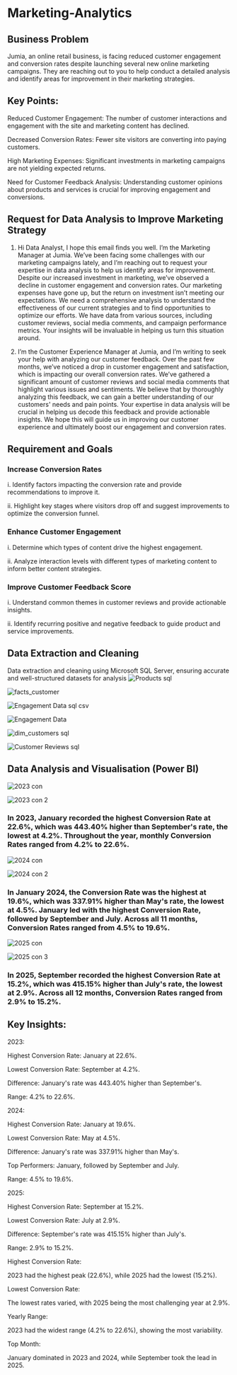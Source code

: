 
# Marketing-Analytics
## Business Problem
Jumia, an online retail business, is facing reduced customer engagement and conversion rates despite launching several new online marketing campaigns. They are reaching out to you to help conduct a detailed analysis and identify areas for improvement in their marketing strategies.

## Key Points:
Reduced Customer Engagement: The number of customer interactions and engagement with the site and marketing content has declined.

Decreased Conversion Rates: Fewer site visitors are converting into paying customers.

High Marketing Expenses: Significant investments in marketing campaigns are not yielding expected returns.

Need for Customer Feedback Analysis: Understanding customer opinions about products and services is crucial for improving engagement and conversions.

## Request for Data Analysis to Improve Marketing Strategy
1. Hi Data Analyst,
I hope this email finds you well. I’m the Marketing Manager at Jumia. We’ve been facing some challenges with our marketing campaigns lately, and I’m reaching out to request your expertise in data analysis to help us identify areas for improvement.
Despite our increased investment in marketing, we’ve observed a decline in customer engagement and conversion rates. Our marketing expenses have gone up, but the return on investment isn’t meeting our expectations. We need a comprehensive analysis to understand the effectiveness of our current strategies and to find opportunities to optimize our efforts.
We have data from various sources, including customer reviews, social media comments, and campaign performance metrics. Your insights will be invaluable in helping us turn this situation around.

2. I’m the Customer Experience Manager at Jumia, and I’m writing to seek your help with analyzing our customer feedback. Over the past few months, we’ve noticed a drop in customer engagement and satisfaction, which is impacting our overall conversion rates.
We’ve gathered a significant amount of customer reviews and social media comments that highlight various issues and sentiments. We believe that by thoroughly analyzing this feedback, we can gain a better understanding of our customers' needs and pain points.
Your expertise in data analysis will be crucial in helping us decode this feedback and provide actionable insights. We hope this will guide us in improving our customer experience and ultimately boost our engagement and conversion rates.

## Requirement and Goals
### Increase Conversion Rates
i. Identify factors impacting the conversion rate and provide recommendations to improve it.

ii. Highlight key stages where visitors drop off and suggest improvements to optimize the conversion funnel.
### Enhance Customer Engagement
i. Determine which types of content drive the highest engagement. 

ii. Analyze interaction levels with different types of marketing content to inform better content strategies.
### Improve Customer Feedback Score
i. Understand common themes in customer reviews and provide actionable insights.

ii. Identify recurring positive and negative feedback to guide product and service improvements.

## Data Extraction and Cleaning
 Data extraction and cleaning using Microsoft SQL Server, ensuring accurate and well-structured datasets for analysis
![Products sql](https://github.com/user-attachments/assets/ae2d7e84-2806-4f95-91f1-ad08776cda01)

![facts_customer](https://github.com/user-attachments/assets/6d9d776e-d121-49d9-b90b-aff9b2f36974)

![Engagement Data sql csv](https://github.com/user-attachments/assets/a8a00be0-7708-4ab7-8e08-5bca194a7326)

![Engagement Data ](https://github.com/user-attachments/assets/864e345b-9e77-4683-8076-683b4d4d3f0a)

![dim_customers sql](https://github.com/user-attachments/assets/7b963020-5999-49d7-b0f7-6e7b7ddf475e)

![Customer Reviews sql](https://github.com/user-attachments/assets/98a41e16-63d8-4d5e-a819-a8dd29110c25)

## Data Analysis and Visualisation (Power BI)

![2023 con](https://github.com/user-attachments/assets/2cf06949-9f8b-46f6-ae5b-249358288086)

![2023 con 2](https://github.com/user-attachments/assets/129408ac-3c0a-40b3-837c-9964f7171a40)


### In 2023, January recorded the highest Conversion Rate at 22.6%, which was 443.40% higher than September's rate, the lowest at 4.2%. Throughout the year, monthly Conversion Rates ranged from 4.2% to 22.6%.

![2024 con](https://github.com/user-attachments/assets/1c2bbf66-42a6-45f4-91be-d442ead04874)

![2024 con 2](https://github.com/user-attachments/assets/a32e7080-30f4-41b2-8d22-8f5fb9bd8a41)

### In January 2024, the Conversion Rate was the highest at 19.6%, which was 337.91% higher than May's rate, the lowest at 4.5%. January led with the highest Conversion Rate, followed by September and July. Across all 11 months, Conversion Rates ranged from 4.5% to 19.6%.

![2025 con](https://github.com/user-attachments/assets/00540337-9e47-40c6-9db2-a481d48cea91)

![2025 con 3](https://github.com/user-attachments/assets/ab95e317-eeea-43a5-91aa-7e4eaaca0a52)

### In 2025, September recorded the highest Conversion Rate at 15.2%, which was 415.15% higher than July's rate, the lowest at 2.9%. Across all 12 months, Conversion Rates ranged from 2.9% to 15.2%.

## Key Insights:

2023:

Highest Conversion Rate: January at 22.6%.

Lowest Conversion Rate: September at 4.2%.

Difference: January's rate was 443.40% higher than September's.

Range: 4.2% to 22.6%.

2024:

Highest Conversion Rate: January at 19.6%.

Lowest Conversion Rate: May at 4.5%.

Difference: January's rate was 337.91% higher than May's.

Top Performers: January, followed by September and July.

Range: 4.5% to 19.6%.

2025:

Highest Conversion Rate: September at 15.2%.

Lowest Conversion Rate: July at 2.9%.

Difference: September's rate was 415.15% higher than July's.

Range: 2.9% to 15.2%.

Highest Conversion Rate:

2023 had the highest peak (22.6%), while 2025 had the lowest (15.2%).

Lowest Conversion Rate:

The lowest rates varied, with 2025 being the most challenging year at 2.9%.

Yearly Range:

2023 had the widest range (4.2% to 22.6%), showing the most variability.

Top Month:

January dominated in 2023 and 2024, while September took the lead in 2025.






















